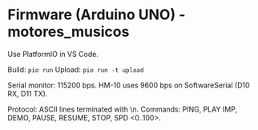 # Firmware (Arduino UNO) - motores_musicos

Use PlatformIO in VS Code.

Build: `pio run`
Upload: `pio run -t upload`

Serial monitor: 115200 bps. HM-10 uses 9600 bps on SoftwareSerial (D10 RX, D11 TX).

Protocol: ASCII lines terminated with \n. Commands: PING, PLAY IMP, DEMO, PAUSE, RESUME, STOP, SPD <0..100>.
